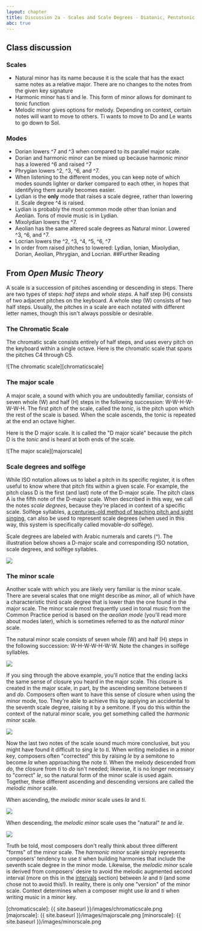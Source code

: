 ```yaml
---
layout: chapter
title: Discussion 2a - Scales and Scale Degrees - Diatonic, Pentatonic, and Chromatic
abc: true
---
```


## Class discussion

### Scales ###

- Natural minor has its name because it is the scale that has the exact same notes as a relative major. There are no changes to the notes from the given key signature
- Harmonic minor has ti and le. This form of minor allows for dominant to tonic function
- Melodic minor gives options for melody. Depending on context, certain notes will want to move to others. Ti wants to move to Do and Le wants to go down to Sol.

### Modes ###

- Dorian lowers ^7 and ^3 when compared to its parallel major scale. 
- Dorian and harmonic minor can be mixed up because harmonic minor has a lowered ^6 and raised ^7
- Phrygian lowers ^2, ^3, ^6, and ^7.
- When listening to the different modes, you can keep note of which modes sounds lighter or darker compared to each other, in hopes that identifying them aurally becomes easier.
- Lydian is the **only** mode that raises a scale degree, rather than lowering it. Scale degree ^4 is raised.
- Lydian is probably the most common mode other than Ionian and Aeolian. Tons of movie music is in Lydian. 
- Mixolydian lowers the ^7.
- Aeolian has the same altered scale degrees as Natural minor. Lowered ^3, ^6, and ^7.
- Locrian lowers the ^2, ^3, ^4, ^5, ^6, ^7
- In order from raised pitches to lowered: Lydian, Ionian, Mixolydian, Dorian, Aeolian, Phrygian, and Locrian.
##Further Reading

## From *Open Music Theory*

A scale is a succession of pitches ascending or descending in steps. There are two types of steps: *half steps* and *whole steps*. A half step (H) consists of two adjacent pitches on the keyboard. A whole step (W) consists of two half steps. Usually, the pitches in a scale are each notated with different letter names, though this isn't always possible or desirable. 

### The Chromatic Scale ###

The chromatic scale consists entirely of half steps, and uses every pitch on the keyboard within a single octave. Here is the chromatic scale that spans the pitches C4 through C5.

![The chromatic scale][chromaticscale]

### The major scale ###

A major scale, a sound with which you are undoubtedly familiar, consists of seven whole (W) and half (H) steps in the following succession: W-W-H-W-W-W-H. The first pitch of the scale, called the *tonic*, is the pitch upon which the rest of the scale is based. When the scale ascends, the tonic is repeated at the end an octave higher.

Here is the D major scale. It is called the "D major scale" because the pitch D is the *tonic* and is heard at both ends of the scale. 

![The major scale][majorscale]

### Scale degrees and solfège ###

While ISO notation allows us to label a pitch in its specific register, it is often useful to know where that pitch fits within a given scale. For example, the pitch class D is the first (and last) note of the D-major scale. The pitch class A is the fifth note of the D-major scale. When described in this way, we call the notes *scale degrees*, because they're placed in context of a specific scale. Solfège syllables, [a centuries-old method of teaching pitch and sight singing](http://en.wikipedia.org/wiki/Solfège), can also be used to represent scale degrees (when used in this way, this system is specifically called movable-*do* solfège). 

Scale degrees are labeled with Arabic numerals and carets (^). The illustration below shows a D-major scale and corresponding ISO notation, scale degrees, and solfège syllables.

<a href="{{ site.baseurl }}/images/sdsf.png"><img src="{{ site.baseurl }}/images/sdsf.png"></a>

### The minor scale ###

Another scale with which you are likely very familiar is the minor scale. There are several scales that one might describe as *minor*, all of which have a characteristic third scale degree that is lower than the one found in the major scale. The minor scale most frequently used in tonal music from the Common Practice period is based on the *aeolian mode* (you'll read more about modes later), which is sometimes referred to as the *natural minor* scale. 

The natural minor scale consists of seven whole (W) and half (H) steps in the following succession: W-H-W-W-H-W-W. Note the changes in solfège syllables.

<a href="{{ site.baseurl }}/images/sdsf-naturalMinor.png"><img src="{{ site.baseurl }}/images/sdsf-naturalMinor.png"></a>

If you sing through the above example, you'll notice that the ending lacks the same sense of closure you heard in the major scale. This closure is created in the major scale, in part, by the ascending semitone between *ti* and *do*. Composers often want to have this sense of closure when using the minor mode, too. They're able to achieve this by applying an accidental to the seventh scale degree, raising it by a semitone. If you do this within the context of the natural minor scale, you get something called the *harmonic minor* scale.

<a href="{{ site.baseurl }}/images/sdsf-harmonicMinor.png"><img src="{{ site.baseurl }}/images/sdsf-harmonicMinor.png"></a>

Now the last two notes of the scale sound much more conclusive, but you might have found it difficult to sing *le* to *ti*. When writing melodies in a minor key, composers often "corrected" this by raising *le* by a semitone to become *la* when approaching the note *ti*. When the melody descended from *do*, the closure from *ti* to *do* isn't needed; likewise, it is no longer necessary to "correct" *le*, so the natural form of the minor scale is used again. Together, these different ascending and descending versions are called the *melodic minor* scale.

When ascending, the *melodic minor* scale uses *la* and *ti*.

<a href="{{ site.baseurl }}/images/sdsf-melodicMinorAsc.png"><img src="{{ site.baseurl }}/images/sdsf-melodicMinorAsc.png"></a>

When descending, the *melodic minor* scale uses the "natural" *te* and *le*. 

<a href="{{ site.baseurl }}/images/sdsf-melodicMinorDesc.png"><img src="{{ site.baseurl }}/images/sdsf-melodicMinorDesc.png"></a>

Truth be told, most composers don't really think about three different "forms" of the minor scale. The *harmonic minor* scale simply represents composers' tendency to use *ti* when building harmonies that include the seventh scale degree in the minor mode. Likewise, the *melodic minor* scale is derived from composers' desire to avoid the melodic augmented second interval (more on this in the [intervals](intervals.html) section) between *le* and *ti* (and some chose not to avoid this!). In reality, there is only one "version" of the minor scale. Context determines when a composer might use *la* and *ti* when writing music in a minor key. 

[chromaticscale]: {{ site.baseurl }}/images/chromaticscale.png
[majorscale]: {{ site.baseurl }}/images/majorscale.png
[minorscale]: {{ site.baseurl }}/images/minorscale.png
